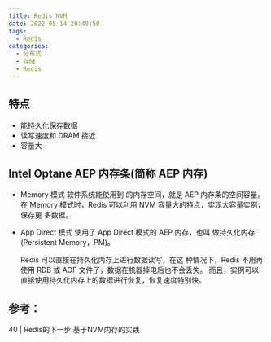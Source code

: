 ```yaml
---
title: Redis NVM
date: 2022-05-14 20:49:50
tags:
  - Redis
categories: 
  - 分布式
  - 存储
  - Redis
---
```


<p></p>
<!-- more -->


## 特点
+ 能持久化保存数据
+ 读写速度和 DRAM 接近
+ 容量大


## Intel Optane AEP 内存条(简称 AEP 内存)
+ Memory 模式
  软件系统能使用到 的内存空间，就是 AEP 内存条的空间容量。
  在 Memory 模式时，Redis 可以利用 NVM 容量大的特点，实现大容量实例，保存更 多数据。

+ App Direct 模式
  使用了 App Direct 模式的 AEP 内存，也叫 做持久化内存(Persistent Memory，PM)。

  Redis 可以直接在持久化内存上进行数据读写，在这 种情况下，Redis 不用再使用 RDB 或 AOF 文件了，数据在机器掉电后也不会丢失。
  而且，实例可以直接使用持久化内存上的数据进行恢复，恢复速度特别快。


## 参考：
40 | Redis的下一步:基于NVM内存的实践   